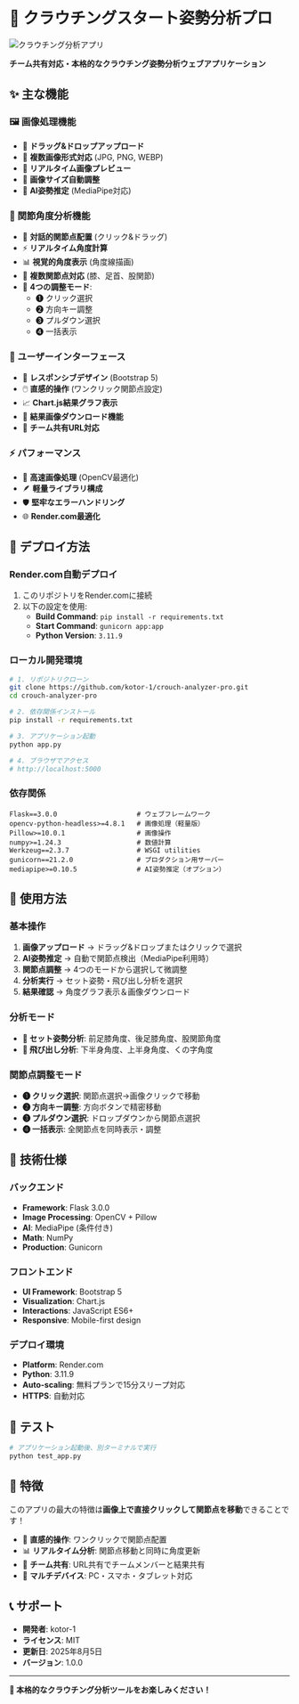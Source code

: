 # 🏃 クラウチングスタート姿勢分析プロ

![クラウチング分析アプリ](https://github.com/user-attachments/assets/07d99a99-f4db-4f87-86e8-dce6d67d6385)

**チーム共有対応・本格的なクラウチング姿勢分析ウェブアプリケーション**

## ✨ 主な機能

### 🖼️ **画像処理機能**
- 📁 **ドラッグ&ドロップアップロード**
- 🔄 **複数画像形式対応** (JPG, PNG, WEBP)
- 📏 **リアルタイム画像プレビュー**
- 🔧 **画像サイズ自動調整**
- 🤖 **AI姿勢推定** (MediaPipe対応)

### 📐 **関節角度分析機能**
- 🎯 **対話的関節点配置** (クリック&ドラッグ)
- ⚡ **リアルタイム角度計算**
- 📊 **視覚的角度表示** (角度線描画)
- 🦴 **複数関節点対応** (膝、足首、股関節)
- 🔢 **4つの調整モード**:
  - ❶ クリック選択
  - ❷ 方向キー調整  
  - ❸ プルダウン選択
  - ❹ 一括表示

### 🎨 **ユーザーインターフェース**
- 📱 **レスポンシブデザイン** (Bootstrap 5)
- 🖱️ **直感的操作** (ワンクリック関節点設定)
- 📈 **Chart.js結果グラフ表示**
- 💾 **結果画像ダウンロード機能**
- 🔗 **チーム共有URL対応**

### ⚡ **パフォーマンス**
- 🚀 **高速画像処理** (OpenCV最適化)
- 🪶 **軽量ライブラリ構成**
- 🛡️ **堅牢なエラーハンドリング**
- 🌐 **Render.com最適化**

## 🚀 デプロイ方法

### **Render.com自動デプロイ**
1. このリポジトリをRender.comに接続
2. 以下の設定を使用:
   - **Build Command**: `pip install -r requirements.txt`
   - **Start Command**: `gunicorn app:app`
   - **Python Version**: `3.11.9`

### **ローカル開発環境**
```bash
# 1. リポジトリクローン
git clone https://github.com/kotor-1/crouch-analyzer-pro.git
cd crouch-analyzer-pro

# 2. 依存関係インストール
pip install -r requirements.txt

# 3. アプリケーション起動
python app.py

# 4. ブラウザでアクセス
# http://localhost:5000
```

### **依存関係**
```
Flask==3.0.0                    # ウェブフレームワーク
opencv-python-headless>=4.8.1   # 画像処理（軽量版）
Pillow>=10.0.1                  # 画像操作
numpy>=1.24.3                   # 数値計算
Werkzeug==2.3.7                 # WSGI utilities
gunicorn==21.2.0                # プロダクション用サーバー
mediapipe>=0.10.5               # AI姿勢推定（オプション）
```

## 📱 使用方法

### **基本操作**
1. **画像アップロード** → ドラッグ&ドロップまたはクリックで選択
2. **AI姿勢推定** → 自動で関節点検出（MediaPipe利用時）
3. **関節点調整** → 4つのモードから選択して微調整
4. **分析実行** → セット姿勢・飛び出し分析を選択
5. **結果確認** → 角度グラフ表示＆画像ダウンロード

### **分析モード**
- **🏃 セット姿勢分析**: 前足膝角度、後足膝角度、股関節角度
- **🚀 飛び出し分析**: 下半身角度、上半身角度、くの字角度

### **関節点調整モード**
- **❶ クリック選択**: 関節点選択→画像クリックで移動
- **❷ 方向キー調整**: 方向ボタンで精密移動
- **❸ プルダウン選択**: ドロップダウンから関節点選択
- **❹ 一括表示**: 全関節点を同時表示・調整

## 🔧 技術仕様

### **バックエンド**
- **Framework**: Flask 3.0.0
- **Image Processing**: OpenCV + Pillow
- **AI**: MediaPipe (条件付き)
- **Math**: NumPy
- **Production**: Gunicorn

### **フロントエンド**
- **UI Framework**: Bootstrap 5
- **Visualization**: Chart.js
- **Interactions**: JavaScript ES6+
- **Responsive**: Mobile-first design

### **デプロイ環境**
- **Platform**: Render.com
- **Python**: 3.11.9
- **Auto-scaling**: 無料プランで15分スリープ対応
- **HTTPS**: 自動対応

## 🧪 テスト

```bash
# アプリケーション起動後、別ターミナルで実行
python test_app.py
```

## 🎯 特徴

このアプリの最大の特徴は**画像上で直接クリックして関節点を移動**できることです！
- 🎯 **直感的操作**: ワンクリックで関節点配置
- 📊 **リアルタイム分析**: 関節点移動と同時に角度更新  
- 🔗 **チーム共有**: URL共有でチームメンバーと結果共有
- 📱 **マルチデバイス**: PC・スマホ・タブレット対応

## 📞 サポート

- **開発者**: kotor-1
- **ライセンス**: MIT
- **更新日**: 2025年8月5日
- **バージョン**: 1.0.0

---

**🎉 本格的なクラウチング分析ツールをお楽しみください！**
